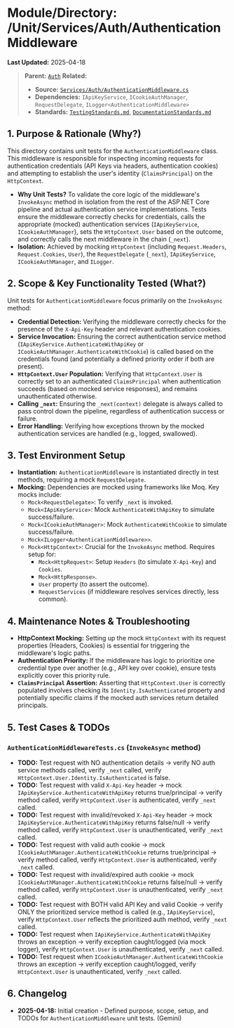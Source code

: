 # Module/Directory: /Unit/Services/Auth/AuthenticationMiddleware

**Last Updated:** 2025-04-18

> **Parent:** [`Auth`](../README.md)
> **Related:**
> * **Source:** [`Services/Auth/AuthenticationMiddleware.cs`](../../../../../api-server/Services/Auth/AuthenticationMiddleware.cs)
> * **Dependencies:** `IApiKeyService`, `ICookieAuthManager`, `RequestDelegate`, `ILogger<AuthenticationMiddleware>`
> * **Standards:** [`TestingStandards.md`](../../../../../Docs/Standards/TestingStandards.md), [`DocumentationStandards.md`](../../../../../Docs/Development/DocumentationStandards.md)

## 1. Purpose & Rationale (Why?)

This directory contains unit tests for the `AuthenticationMiddleware` class. This middleware is responsible for inspecting incoming requests for authentication credentials (API Keys via headers, authentication cookies) and attempting to establish the user's identity (`ClaimsPrincipal`) on the `HttpContext`.

* **Why Unit Tests?** To validate the core logic of the middleware's `InvokeAsync` method in isolation from the rest of the ASP.NET Core pipeline and actual authentication service implementations. Tests ensure the middleware correctly checks for credentials, calls the appropriate (mocked) authentication services (`IApiKeyService`, `ICookieAuthManager`), sets the `HttpContext.User` based on the outcome, and correctly calls the next middleware in the chain (`_next`).
* **Isolation:** Achieved by mocking `HttpContext` (including `Request.Headers`, `Request.Cookies`, `User`), the `RequestDelegate` (`_next`), `IApiKeyService`, `ICookieAuthManager`, and `ILogger`.

## 2. Scope & Key Functionality Tested (What?)

Unit tests for `AuthenticationMiddleware` focus primarily on the `InvokeAsync` method:

* **Credential Detection:** Verifying the middleware correctly checks for the presence of the `X-Api-Key` header and relevant authentication cookies.
* **Service Invocation:** Ensuring the correct authentication service method (`IApiKeyService.AuthenticateWithApiKey` or `ICookieAuthManager.AuthenticateWithCookie`) is called based on the credentials found (and potentially a defined priority order if both are present).
* **`HttpContext.User` Population:** Verifying that `HttpContext.User` is correctly set to an authenticated `ClaimsPrincipal` when authentication succeeds (based on mocked service responses), and remains unauthenticated otherwise.
* **Calling `_next`:** Ensuring the `_next(context)` delegate is always called to pass control down the pipeline, regardless of authentication success or failure.
* **Error Handling:** Verifying how exceptions thrown by the mocked authentication services are handled (e.g., logged, swallowed).

## 3. Test Environment Setup

* **Instantiation:** `AuthenticationMiddleware` is instantiated directly in test methods, requiring a mock `RequestDelegate`.
* **Mocking:** Dependencies are mocked using frameworks like Moq. Key mocks include:
    * `Mock<RequestDelegate>`: To verify `_next` is invoked.
    * `Mock<IApiKeyService>`: Mock `AuthenticateWithApiKey` to simulate success/failure.
    * `Mock<ICookieAuthManager>`: Mock `AuthenticateWithCookie` to simulate success/failure.
    * `Mock<ILogger<AuthenticationMiddleware>>`.
    * `Mock<HttpContext>`: Crucial for the `InvokeAsync` method. Requires setup for:
        * `Mock<HttpRequest>`: Setup `Headers` (to simulate `X-Api-Key`) and `Cookies`.
        * `Mock<HttpResponse>`.
        * `User` property (to assert the outcome).
        * `RequestServices` (if middleware resolves services directly, less common).

## 4. Maintenance Notes & Troubleshooting

* **HttpContext Mocking:** Setting up the mock `HttpContext` with its request properties (Headers, Cookies) is essential for triggering the middleware's logic paths.
* **Authentication Priority:** If the middleware has logic to prioritize one credential type over another (e.g., API key over cookie), ensure tests explicitly cover this priority rule.
* **`ClaimsPrincipal` Assertion:** Asserting that `HttpContext.User` is correctly populated involves checking its `Identity.IsAuthenticated` property and potentially specific claims if the mocked auth services return detailed principals.

## 5. Test Cases & TODOs

### `AuthenticationMiddlewareTests.cs` (`InvokeAsync` method)
* **TODO:** Test request with NO authentication details -> verify NO auth service methods called, verify `_next` called, verify `HttpContext.User.Identity.IsAuthenticated` is false.
* **TODO:** Test request with valid `X-Api-Key` header -> mock `IApiKeyService.AuthenticateWithApiKey` returns true/principal -> verify method called, verify `HttpContext.User` is authenticated, verify `_next` called.
* **TODO:** Test request with invalid/revoked `X-Api-Key` header -> mock `IApiKeyService.AuthenticateWithApiKey` returns false/null -> verify method called, verify `HttpContext.User` is unauthenticated, verify `_next` called.
* **TODO:** Test request with valid auth cookie -> mock `ICookieAuthManager.AuthenticateWithCookie` returns true/principal -> verify method called, verify `HttpContext.User` is authenticated, verify `_next` called.
* **TODO:** Test request with invalid/expired auth cookie -> mock `ICookieAuthManager.AuthenticateWithCookie` returns false/null -> verify method called, verify `HttpContext.User` is unauthenticated, verify `_next` called.
* **TODO:** Test request with BOTH valid API Key and valid Cookie -> verify ONLY the prioritized service method is called (e.g., `IApiKeyService`), verify `HttpContext.User` reflects the prioritized auth method, verify `_next` called.
* **TODO:** Test request when `IApiKeyService.AuthenticateWithApiKey` throws an exception -> verify exception caught/logged (via mock logger), verify `HttpContext.User` is unauthenticated, verify `_next` called.
* **TODO:** Test request when `ICookieAuthManager.AuthenticateWithCookie` throws an exception -> verify exception caught/logged, verify `HttpContext.User` is unauthenticated, verify `_next` called.

## 6. Changelog

* **2025-04-18:** Initial creation - Defined purpose, scope, setup, and TODOs for `AuthenticationMiddleware` unit tests. (Gemini)

